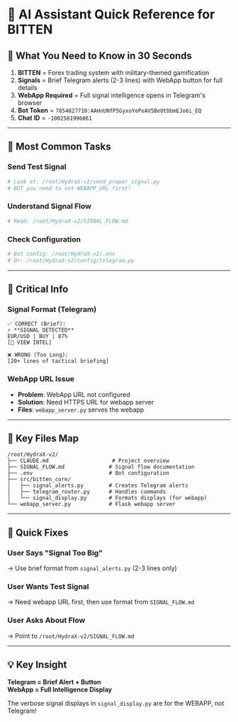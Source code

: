# 🤖 AI Assistant Quick Reference for BITTEN

## 🎯 What You Need to Know in 30 Seconds

1. **BITTEN** = Forex trading system with military-themed gamification
2. **Signals** = Brief Telegram alerts (2-3 lines) with WebApp button for full details
3. **WebApp Required** = Full signal intelligence opens in Telegram's browser
4. **Bot Token** = `7854827710:AAHnUNfP5GyxoYePoAV5BeOtDbmEJo6i_EQ`
5. **Chat ID** = `-1002581996861`

---

## 📍 Most Common Tasks

### Send Test Signal
```bash
# Look at: /root/HydraX-v2/send_proper_signal.py
# BUT you need to set WEBAPP_URL first!
```

### Understand Signal Flow
```bash
# Read: /root/HydraX-v2/SIGNAL_FLOW.md
```

### Check Configuration
```bash
# Bot config: /root/HydraX-v2/.env
# Or: /root/HydraX-v2/config/telegram.py
```

---

## 🚨 Critical Info

### Signal Format (Telegram)
```
✅ CORRECT (Brief):
⚡ **SIGNAL DETECTED**
EUR/USD | BUY | 87%
[🎯 VIEW INTEL]

❌ WRONG (Too Long):
[20+ lines of tactical briefing]
```

### WebApp URL Issue
- **Problem**: WebApp URL not configured
- **Solution**: Need HTTPS URL for webapp server
- **Files**: `webapp_server.py` serves the webapp

---

## 📂 Key Files Map

```
/root/HydraX-v2/
├── CLAUDE.md                    # Project overview
├── SIGNAL_FLOW.md              # Signal flow documentation
├── .env                        # Bot configuration
├── src/bitten_core/
│   ├── signal_alerts.py        # Creates Telegram alerts
│   ├── telegram_router.py      # Handles commands
│   └── signal_display.py       # Formats displays (for webapp)
└── webapp_server.py            # Flask webapp server
```

---

## 🔧 Quick Fixes

### User Says "Signal Too Big"
→ Use brief format from `signal_alerts.py` (2-3 lines only)

### User Wants Test Signal  
→ Need webapp URL first, then use format from `SIGNAL_FLOW.md`

### User Asks About Flow
→ Point to `/root/HydraX-v2/SIGNAL_FLOW.md`

---

## 💡 Key Insight

**Telegram = Brief Alert + Button**  
**WebApp = Full Intelligence Display**

The verbose signal displays in `signal_display.py` are for the WEBAPP, not Telegram!